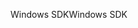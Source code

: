 <span data-ttu-id="a2eb1-101">Windows SDK</span><span class="sxs-lookup"><span data-stu-id="a2eb1-101">Windows SDK</span></span>